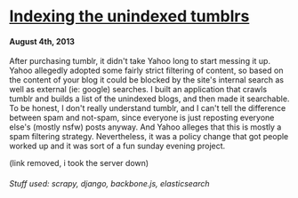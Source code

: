 
# [Indexing the unindexed tumblrs](posts/10-4-2013.html)


#### August 4th, 2013

After purchasing tumblr, it didn't take Yahoo long to start messing it up. Yahoo allegedly adopted some fairly strict filtering of content, so based on the content of your blog it could be blocked by the site's internal search as well as external (ie: google) searches. I built an application that crawls tumblr and builds a list of the unindexed blogs, and then made it searchable. To be honest, I don't really understand tumblr, and I can't tell the difference between spam and not-spam, since everyone is just reposting everyone else's (mostly nsfw) posts anyway. And Yahoo alleges that this is mostly a spam filtering strategy. Nevertheless, it was a policy change that got people worked up and it was sort of a fun sunday evening project.  

(link removed, i took the server down)

###### Stuff used: scrapy, django, backbone.js, elasticsearch

